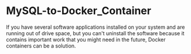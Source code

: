 # MySQL-to-Docker_Container
 If you have several software applications installed on your system and are running out of drive space, but you can't uninstall the software because it contains important work that you might need in the future, Docker containers can be a solution.
